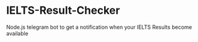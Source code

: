 # IELTS-Result-Checker
Node.js telegram bot to get a notification when your IELTS Results become available
